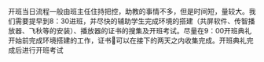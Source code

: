 开班当日流程一般由班主任住持把控，助教的事情不多，但是时间短，量较大。我们需要提早到8：30进班，并尽快的辅助学生完成环境的搭建（共屏软件、传智播放器、飞秋等的安装）、播放器的证书的搜集及开班考试。尽量在9：00开班典礼开始前完成环境搭建的工作，证书📱可以在接下的两天之内收集完成。开班典礼完成后进行开班考试

